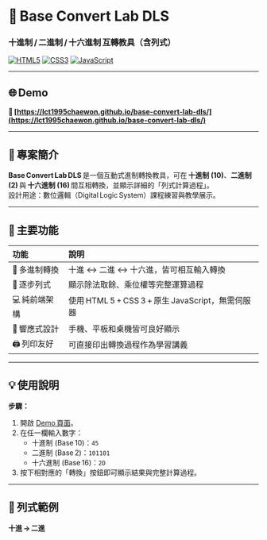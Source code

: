 # 🔢 Base Convert Lab DLS  
### 十進制 / 二進制 / 十六進制 互轉教具（含列式）

[![HTML5](https://img.shields.io/badge/HTML5-E34F26?logo=html5&logoColor=white)](#)
[![CSS3](https://img.shields.io/badge/CSS3-1572B6?logo=css3&logoColor=white)](#)
[![JavaScript](https://img.shields.io/badge/JavaScript-F7DF1E?logo=javascript&logoColor=black)](#)

---

## 🌐 Demo  
🔗 **[https://lct1995chaewon.github.io/base-convert-lab-dls/](https://lct1995chaewon.github.io/base-convert-lab-dls/)**

---

## 🧩 專案簡介
**Base Convert Lab DLS** 是一個互動式進制轉換教具，可在 **十進制 (10)**、**二進制 (2)** 與 **十六進制 (16)** 間互相轉換，並顯示詳細的「列式計算過程」。  
設計用途：數位邏輯（Digital Logic System）課程練習與教學展示。

---

## 🎯 主要功能

| 功能 | 說明 |
|:--|:--|
| 🔄 多進制轉換 | 十進 ↔ 二進 ↔ 十六進，皆可相互輸入轉換 |
| 🧮 逐步列式 | 顯示除法取餘、乘位權等完整運算過程 |
| 💻 純前端架構 | 使用 HTML 5 + CSS 3 + 原生 JavaScript，無需伺服器 |
| 📱 響應式設計 | 手機、平板和桌機皆可良好顯示 |
| 🖨️ 列印友好 | 可直接印出轉換過程作為學習講義 |

---

## 💡 使用說明

**步驟：**

1. 開啟 [Demo 頁面](https://lct1995chaewon.github.io/base-convert-lab-dls/)。  
2. 在任一欄輸入數字：  
   - 十進制 (Base 10)：`45`  
   - 二進制 (Base 2)：`101101`  
   - 十六進制 (Base 16)：`2D`
3. 按下相對應的「轉換」按鈕即可顯示結果與完整計算過程。  

---

## 🧮 列式範例

**十進 → 二進**
